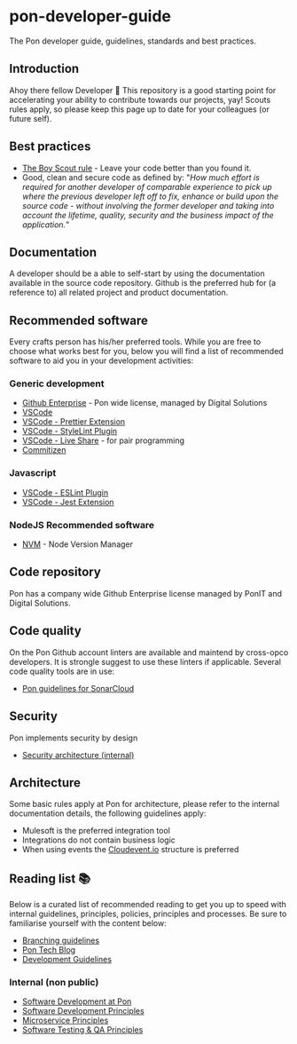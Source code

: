 # pon-developer-guide
The Pon developer guide, guidelines, standards and best practices.

## Introduction
Ahoy there fellow Developer 👋 This repository is a good starting point for accelerating your ability to contribute towards our projects, yay! Scouts rules apply, so please keep this page up to date for your colleagues (or future self).

## Best practices

- [The Boy Scout rule](https://www.informit.com/articles/article.aspx?p=1235624&seqNum=6) - Leave your code better than you found it.
- Good, clean and secure code as defined by: "*How much effort is required for another developer of comparable experience to pick up where the previous developer left off to fix, enhance or build upon the source code - without involving the former developer and taking into account the lifetime, quality, security and the business impact of the application.*"

## Documentation
A developer should be a able to self-start by using the documentation available in the source code repository. Github is the preferred hub for (a reference to) all related project and product documentation.

## Recommended software
Every crafts person has his/her preferred tools. While you are free to choose what works best for you, below you will find a list of recommended software to aid you in your development activities:

### Generic development

- [Github Enterprise](https://github.com/enterprise) - Pon wide license, managed by Digital Solutions
- [VSCode](https://code.visualstudio.com/)
- [VSCode - Prettier Extension](https://marketplace.visualstudio.com/items?itemName=SimonSiefke.prettier-vscode)
- [VSCode - StyleLint Plugin](https://marketplace.visualstudio.com/items?itemName=stylelint.vscode-stylelint)
- [VSCode - Live Share](https://marketplace.visualstudio.com/items?itemName=MS-vsliveshare.vsliveshare) - for pair programming
- [Commitizen](https://github.com/commitizen-tools/commitizen)

### Javascript

- [VSCode - ESLint Plugin](https://marketplace.visualstudio.com/items?itemName=dbaeumer.vscode-eslint)
- [VSCode - Jest Extension](https://marketplace.visualstudio.com/items?itemName=Orta.vscode-jest)

### NodeJS Recommended software

- [NVM](https://github.com/nvm-sh/nvm) - Node Version Manager

## Code repository

Pon has a company wide Github Enterprise license managed by PonIT and Digital Solutions. 

## Code quality

On the Pon Github account linters are available and maintend by cross-opco developers. It is strongle suggest to use these linters if applicable.
Several code quality tools are in use:

- [Pon guidelines for SonarCloud](https://github.com/pondevelopment/pon-developer-guide/tree/main/tools/sonarcloud)

## Security

Pon implements security by design

- [Security architecture (internal)](https://ponintranet.com/en/pon-arch-subjects/security-architecture/)

## Architecture

Some basic rules apply at Pon for architecture, please refer to the internal documentation details, the following guidelines apply:

- Mulesoft is the preferred integration tool
- Integrations do not contain business logic
- When using events the [Cloudevent.io](https://cloudevents.io/) structure is preferred

## Reading list 📚
Below is a curated list of recommended reading to get you up to speed with internal guidelines, principles, policies, principles and processes. Be sure to familiarise yourself with the content below:

- [Branching guidelines](https://guidelines-git-branching.pages.dev/)
- [Pon Tech Blog](https://medium.com/pon-tech-talk)
- [Development Guidelines](https://pondigitalsolutions.github.io/restful-api-guidelines/)

### Internal (non public)

- [Software Development at Pon](https://ponintranet.com/en/pon-arch-subjects/software-development/)
- [Software Development Principles](https://docs.google.com/presentation/d/1tcgcg4OAxkFY-WhnsqEQn8J_wQHlADKankxaGlfSfjE)
- [Microservice Principles](https://docs.google.com/presentation/d/1Wtu6kSWgfz6B2anCBWBdqREgRzD55kPGC9pA_ZbSieY)
- [Software Testing & QA Principles](https://docs.google.com/presentation/d/1hhRo2mgResA5cheyEv9czfg4sfQH2Csx-YI_H4ApmQM)
